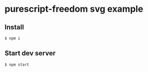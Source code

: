 # purescript-freedom svg example

## Install

```
$ npm i
```

## Start dev server

```
$ npm start
```
